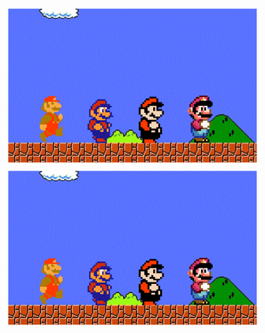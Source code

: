 ![image](https://github.com/fanwenl/fanwenl/blob/master/1.gif)


<img style="display: block; margin: 0 auto;" src="https://github.com/fanwenl/fanwenl/blob/master/1.gif" alt="" />

